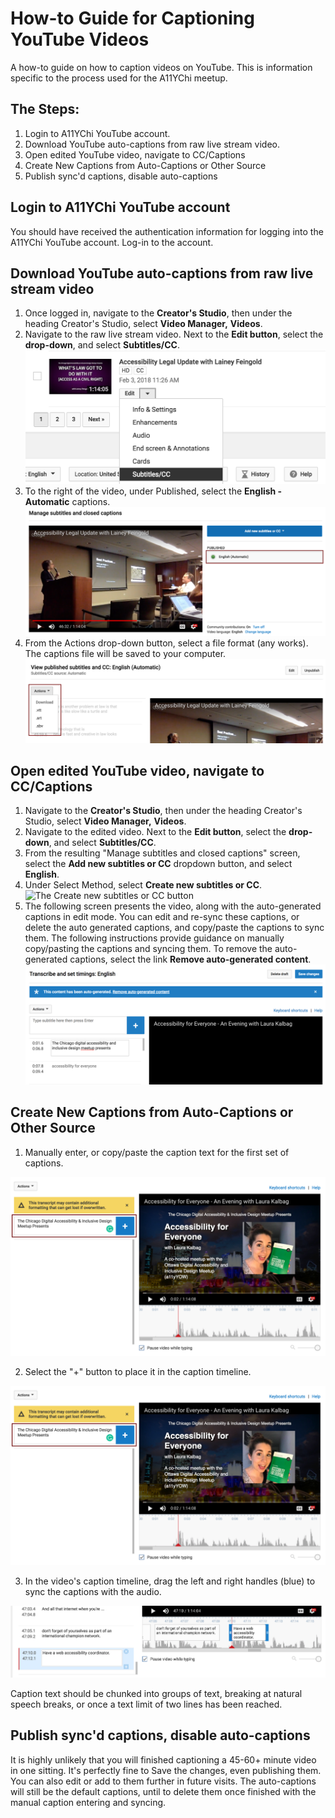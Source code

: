 # How-to Guide for Captioning YouTube Videos
A how-to guide on how to caption videos on YouTube. This is information specific to the process used for the A11YChi meetup.

## The Steps:
1. Login to A11YChi YouTube account.
2. Download YouTube auto-captions from raw live stream video.
3. Open edited YouTube video, navigate to CC/Captions
4. Create New Captions from Auto-Captions or Other Source
5. Publish sync'd captions, disable auto-captions

## Login to A11YChi YouTube account
You should have received the authentication information for logging into the A11YChi YouTube account. Log-in to the account.

## Download YouTube auto-captions from raw live stream video
1. Once logged in, navigate to the **Creator's Studio**, then under the heading Creator's Studio, select **Video Manager,** **Videos**.
2. Navigate to the raw live stream video. Next to the **Edit button**, select the **drop-down**, and select **Subtitles/CC**. 
![Video in YouTube Video listing](https://github.com/A11YChi/how-to-caption-youtube-videos/blob/master/captions-select-video.png)
3. To the right of the video, under Published, select the **English - Automatic** captions.
![Download YouTube's Auto-Captions](https://github.com/A11YChi/how-to-caption-youtube-videos/blob/master/captions-download-auto-captions.png)
4. From the Actions drop-down button, select a file format (any works). The captions file will be saved to your computer.
![Download YouTbe's Auto-Captions](https://github.com/A11YChi/how-to-caption-youtube-videos/blob/master/captions-download-auto-captions-02.png)

## Open edited YouTube video, navigate to CC/Captions
1. Navigate to the **Creator's Studio**, then under the heading Creator's Studio, select **Video Manager,** **Videos**.
2. Navigate to the edited video. Next to the **Edit button**, select the **drop-down**, and select **Subtitles/CC**. 
3. From the resulting "Manage subtitles and closed captions" screen, select the **Add new subtitles or CC** dropdown button, and select **English**.
4. Under Select Method, select **Create new subtitles or CC**.
![The Create new subtitles or CC button](https://github.com/A11YChi/how-to-caption-youtube-videos/blob/master/captions-create-new-cc-btn.png)
5. The following screen presents the video, along with the auto-generated captions in edit mode. You can edit and re-sync these captions, or delete the auto generated captions, and copy/paste the captions to sync them. The following instructions provide guidance on manually copy/pasting the captions and syncing them. To remove the auto-generated captions, select the link **Remove auto-generated content**.
![The Remove auto-generated content link](https://github.com/A11YChi/how-to-caption-youtube-videos/blob/master/captions-create-new-delete-auto-generated-content.png)

## Create New Captions from Auto-Captions or Other Source
1. Manually enter, or copy/paste the caption text for the first set of captions. 

![Enter captions](https://github.com/A11YChi/how-to-caption-youtube-videos/blob/master/captions-add-captions.png)

2. Select the "+" button to place it in the caption timeline.

![Enter captions](https://github.com/A11YChi/how-to-caption-youtube-videos/blob/master/captions-add-captions.png)

3. In the video's caption timeline, drag the left and right handles (blue) to sync the captions with the audio. 

![Enter captions](https://github.com/A11YChi/how-to-caption-youtube-videos/blob/master/captions-sync-captions.png)

Caption text should be chunked into groups of text, breaking at natural speech breaks, or once a text limit of two lines has been reached.

## Publish sync'd captions, disable auto-captions
It is highly unlikely that you will finished captioning a 45-60+ minute video in one sitting. It's perfectly fine to Save the changes, even publishing them. You can also edit or add to them further in future visits. The auto-captions will still be the default captions, until to delete them once finished with the manual caption entering and syncing. 

